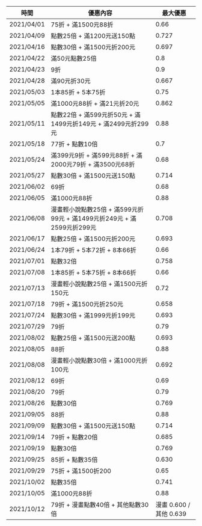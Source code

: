 | 時間 | 優惠內容 | 最大優惠 |
| ---- | -------- | -------- |
| 2021/04/01 | 75折 + 滿1500元88折 | 0.66 |
| 2021/04/09 | 點數25倍 + 滿1200元送150點 | 0.727 |
| 2021/04/16 | 點數30倍 + 滿1500元折200元 | 0.697 |
| 2021/04/22 | 滿50元點數25倍 | 0.8 |
| 2021/04/23 | 9折 | 0.9 |
| 2021/04/28 | 滿90元折30元 | 0.667 |
| 2021/05/03 | 1本85折 + 5本75折 | 0.75 |
| 2021/05/05 | 滿1000元88折 + 滿21元折20元 | 0.862 |
| 2021/05/11 | 點數22倍 + 滿599元折50元 + 滿1499元折149元 + 滿2499元折299元 | 0.88 |
| 2021/05/18 | 77折 + 點數10倍 | 0.7 |
| 2021/05/24 | 滿399元9折 + 滿599元88折 + 滿2000元79折 + 滿3500元68折 | 0.68 |
| 2021/05/27 | 點數30倍 + 滿1500元送150點 | 0.714 |
| 2021/06/02 | 69折 | 0.68 |
| 2021/06/05 | 滿1000元88折 | 0.88 |
| 2021/06/08 | 漫畫輕小說點數25倍 + 滿599元折99元 + 滿1499元折249元 + 滿2599元折299元 | 0.708 |
| 2021/06/17 | 點數25倍 + 滿1500元折200元 | 0.693 |
| 2021/06/24 | 1本79折 + 5本72折 + 8本66折 | 0.66 |
| 2021/07/01 | 點數32倍 | 0.758 |
| 2021/07/08 | 1本85折 + 5本75折 + 8本66折 | 0.66 |
| 2021/07/13 | 漫畫輕小說點數25倍 + 滿1500元折150元 | 0.72 |
| 2021/07/18 | 79折 + 滿1500元折250元 | 0.658 |
| 2021/07/24 | 點數30倍 + 滿1999元折199元 | 0.693 |
| 2021/07/29 | 79折 | 0.79 |
| 2021/08/02 | 點數25倍 + 滿1500元送200點 | 0.693 |
| 2021/08/05 | 88折 | 0.88 |
| 2021/08/08 | 漫畫輕小說點數30倍 + 滿1000元折100元 | 0.692 |
| 2021/08/12 | 69折 | 0.69 |
| 2021/08/20 | 79折 | 0.79 |
| 2021/08/26 | 點數30倍 | 0.769 |
| 2021/09/05 | 88折 | 0.88 |
| 2021/09/09 | 點數30倍 + 滿1500元送150點 | 0.714 |
| 2021/09/14 | 79折 + 點數20倍 | 0.685 |
| 2021/09/19 | 點數30倍 | 0.769 |
| 2021/09/25 | 85折 + 點數35倍 | 0.630 |
| 2021/09/29 | 75折 + 滿1500折200 | 0.65 |
| 2021/10/02 | 點數35倍 | 0.741 |
| 2021/10/05 | 滿1000元88折 | 0.88 |
| 2021/10/12 | 79折 + 漫畫點數40倍 + 其他點數30倍 | 漫畫 0.600 / 其他 0.639 |
